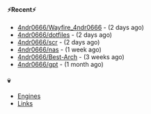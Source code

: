 #### ⚡Recent⚡

- [4ndr0666/Wayfire_4ndr0666](https://github.com/4ndr0666/Wayfire_4ndr0666) - (2 days ago)
- [4ndr0666/dotfiles](https://github.com/4ndr0666/dotfiles) - (2 days ago)
- [4ndr0666/scr](https://github.com/4ndr0666/scr) - (2 days ago)
- [4ndr0666/nas](https://github.com/4ndr0666/nas) - (1 week ago)
- [4ndr0666/Best-Arch](https://github.com/4ndr0666/Best-Arch) - (3 weeks ago)
- [4ndr0666/gpt](https://github.com/4ndr0666/gpt) - (1 month ago)

#### 💀
- [Engines](https://github.com/hoothin/SearchJumper/discussions/73)
- [Links](https://github.com/4ndr0666/Links/blob/main/README.md)

